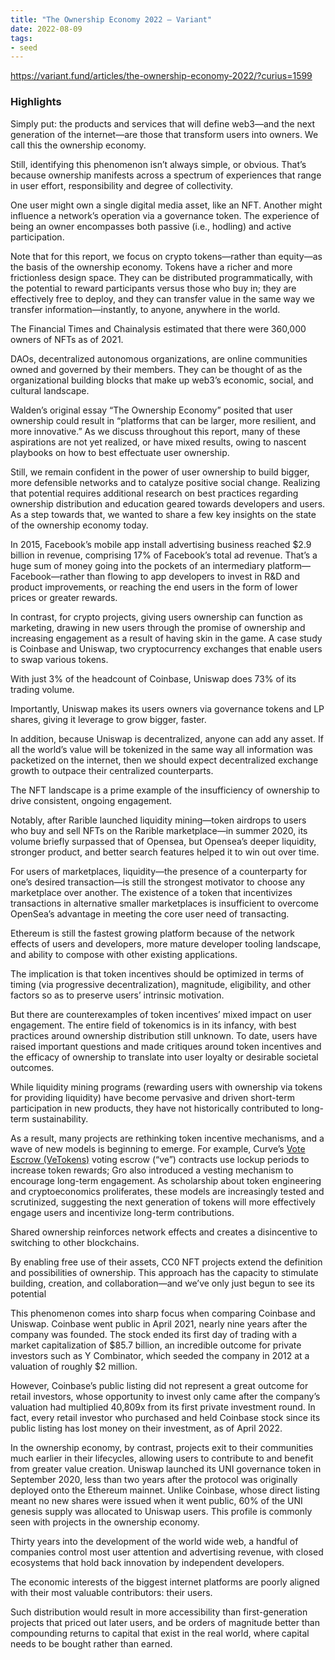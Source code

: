 ```yaml
---
title: "The Ownership Economy 2022 – Variant"
date: 2022-08-09
tags:
- seed
---
```


https://variant.fund/articles/the-ownership-economy-2022/?curius=1599

### Highlights
Simply put: the products and services that will define web3—and the next generation of the internet—are those that transform users into owners. We call this the ownership economy.

Still, identifying this phenomenon isn’t always simple, or obvious. That’s because ownership manifests across a spectrum of experiences that range in user effort, responsibility and degree of collectivity.

One user might own a single digital media asset, like an NFT. Another might influence a network’s operation via a governance token. The experience of being an owner encompasses both passive (i.e., hodling) and active participation.

Note that for this report, we focus on crypto tokens—rather than equity—as the basis of the ownership economy. Tokens have a richer and more frictionless design space. They can be distributed programmatically, with the potential to reward participants versus those who buy in; they are effectively free to deploy, and they can transfer value in the same way we transfer information—instantly, to anyone, anywhere in the world.

The Financial Times and Chainalysis estimated that there were 360,000 owners of NFTs as of 2021.

DAOs, decentralized autonomous organizations, are online communities owned and governed by their members. They can be thought of as the organizational building blocks that make up web3’s economic, social, and cultural landscape.

Walden’s original essay “The Ownership Economy” posited that user ownership could result in “platforms that can be larger, more resilient, and more innovative.” As we discuss throughout this report, many of these aspirations are not yet realized, or have mixed results, owing to nascent playbooks on how to best effectuate user ownership.

Still, we remain confident in the power of user ownership to build bigger, more defensible networks and to catalyze positive social change. Realizing that potential requires additional research on best practices regarding ownership distribution and education geared towards developers and users. As a step towards that, we wanted to share a few key insights on the state of the ownership economy today.

In 2015, Facebook’s mobile app install advertising business reached $2.9 billion in revenue, comprising 17% of Facebook’s total ad revenue. That’s a huge sum of money going into the pockets of an intermediary platform—Facebook—rather than flowing to app developers to invest in R&D and product improvements, or reaching the end users in the form of lower prices or greater rewards.

In contrast, for crypto projects, giving users ownership can function as marketing, drawing in new users through the promise of ownership and increasing engagement as a result of having skin in the game. A case study is Coinbase and Uniswap, two cryptocurrency exchanges that enable users to swap various tokens.

With just 3% of the headcount of Coinbase, Uniswap does 73% of its trading volume.

Importantly, Uniswap makes its users owners via governance tokens and LP shares, giving it leverage to grow bigger, faster.

In addition, because Uniswap is decentralized, anyone can add any asset. If all the world’s value will be tokenized in the same way all information was packetized on the internet, then we should expect decentralized exchange growth to outpace their centralized counterparts.

The NFT landscape is a prime example of the insufficiency of ownership to drive consistent, ongoing engagement.

Notably, after Rarible launched liquidity mining—token airdrops to users who buy and sell NFTs on the Rarible marketplace—in summer 2020, its volume briefly surpassed that of Opensea, but Opensea’s deeper liquidity, stronger product, and better search features helped it to win out over time.

For users of marketplaces, liquidity—the presence of a counterparty for one’s desired transaction—is still the strongest motivator to choose any marketplace over another. The existence of a token that incentivizes transactions in alternative smaller marketplaces is insufficient to overcome OpenSea’s advantage in meeting the core user need of transacting.

Ethereum is still the fastest growing platform because of the network effects of users and developers, more mature developer tooling landscape, and ability to compose with other existing applications.

The implication is that token incentives should be optimized in terms of timing (via progressive decentralization), magnitude, eligibility, and other factors so as to preserve users’ intrinsic motivation.

But there are counterexamples of token incentives’ mixed impact on user engagement. The entire field of tokenomics is in its infancy, with best practices around ownership distribution still unknown. To date, users have raised important questions and made critiques around token incentives and the efficacy of ownership to translate into user loyalty or desirable societal outcomes.

While liquidity mining programs (rewarding users with ownership via tokens for providing liquidity) have become pervasive and driven short-term participation in new products, they have not historically contributed to long-term sustainability.

As a result, many projects are rethinking token incentive mechanisms, and a wave of new models is beginning to emerge. For example, Curve’s [Vote Escrow (VeTokens)](/notes/Vote%20Escrow%20(VeTokens).md) voting escrow (“ve”) contracts use lockup periods to increase token rewards; Gro also introduced a vesting mechanism to encourage long-term engagement. As scholarship about token engineering and cryptoeconomics proliferates, these models are increasingly tested and scrutinized, suggesting the next generation of tokens will more effectively engage users and incentivize long-term contributions.

Shared ownership reinforces network effects and creates a disincentive to switching to other blockchains.

By enabling free use of their assets, CC0 NFT projects extend the definition and possibilities of ownership. This approach has the capacity to stimulate building, creation, and collaboration—and we’ve only just begun to see its potential

This phenomenon comes into sharp focus when comparing Coinbase and Uniswap. Coinbase went public in April 2021, nearly nine years after the company was founded. The stock ended its first day of trading with a market capitalization of $85.7 billion, an incredible outcome for private investors such as Y Combinator, which seeded the company in 2012 at a valuation of roughly $2 million.

However, Coinbase’s public listing did not represent a great outcome for retail investors, whose opportunity to invest only came after the company’s valuation had multiplied 40,809x from its first private investment round. In fact, every retail investor who purchased and held Coinbase stock since its public listing has lost money on their investment, as of April 2022.

In the ownership economy, by contrast, projects exit to their communities much earlier in their lifecycles, allowing users to contribute to and benefit from greater value creation. Uniswap launched its UNI governance token in September 2020, less than two years after the protocol was originally deployed onto the Ethereum mainnet. Unlike Coinbase, whose direct listing meant no new shares were issued when it went public, 60% of the UNI genesis supply was allocated to Uniswap users. This profile is commonly seen with projects in the ownership economy.

Thirty years into the development of the world wide web, a handful of companies control most user attention and advertising revenue, with closed ecosystems that hold back innovation by independent developers.

The economic interests of the biggest internet platforms are poorly aligned with their most valuable contributors: their users.

Such distribution would result in more accessibility than first-generation projects that priced out later users, and be orders of magnitude better than compounding returns to capital that exist in the real world, where capital needs to be bought rather than earned.


